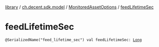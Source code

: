 [library](../../index.md) / [ch.decent.sdk.model](../index.md) / [MonitoredAssetOptions](index.md) / [feedLifetimeSec](./feed-lifetime-sec.md)

# feedLifetimeSec

`@SerializedName("feed_lifetime_sec") val feedLifetimeSec: `[`Long`](https://kotlinlang.org/api/latest/jvm/stdlib/kotlin/-long/index.html)